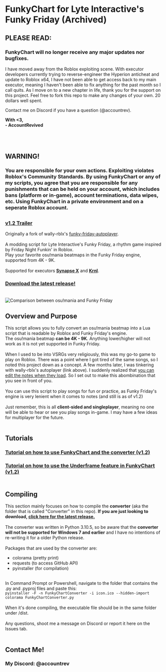 # FunkyChart for Lyte Interactive's Funky Friday (Archived)
## PLEASE READ:
### FunkyChart will no longer receive any major updates nor bugfixes.
I have moved away from the Roblox exploiting scene. With executor developers currently trying to reverse-engineer the Hyperion anticheat and update to Roblox x64, I have not been able to get access back to my main executor, meaning I haven't been able to fix anything for the past month so I call quits. As I move on to a new chapter in life, thank you for the support on this project. Feel free to fork this repo to make any changes of your own. 20 dollars well spent.

Contact me on Discord if you have a question (@accountrev).

<b>With <3,<br>- AccountRevived</b>
<br><br><br><br>

## WARNING!
### You are responsible for your own actions. Exploiting violates Roblox's Community Standards. By using FunkyChart or any of my scripts, you agree that you are responsible for any punishments that can be held on your account, which includes bans (platform or in-game), account terminations, data wipes, etc. Using FunkyChart in a private environment and on a seperate Roblox account.<br>
##
### **[v1.2 Trailer](https://www.youtube.com/watch?v=HPKuQ2K9iYs)**<br>
Originally a fork of wally-rblx's [funky-friday-autoplayer](https://github.com/wally-rblx/funky-friday-autoplay).<br><br>
A modding script for Lyte Interactive's Funky Friday, a rhythm game inspired by Friday Night Funkin' in Roblox.<br>
Play your favorite osu!mania beatmaps in the Funky Friday engine, supported from 4K - 9K.<br><br>
Supported for executors **[Synapse X](https://x.synapse.to/)** and **[Krnl](https://krnl.ca/)**.<br>

### **[Download the latest release!](https://github.com/accountrev/funkychart/releases/latest)**<br><br>
![Comparison between osu!mania and Funky Friday](https://user-images.githubusercontent.com/55156874/155612058-96974ec2-1c24-443a-b985-fb13c151c6d7.gif)



## Overview and Purpose
This script allows you to fully convert an osu!mania beatmap into a Lua script that is readable by Roblox and Funky Friday's engine.<br>
The osu!mania beatmap **can be 4K - 9K**. Anything lower/higher will not work as it is not yet supported in Funky Friday.<br><br>
When I used to be into VSRGs very religiously, this was my go-to game to play on Roblox. There was a point where I got tired of the same songs, so I noted this project down as a concept. A few months later, I was tinkering with wally-rblx's autoplayer (link above). I suddenly realized that [you can edit the notes when they load](https://youtu.be/FscazwnUDjk). So I set out to make this abombination that you see in front of you.<br><br>
You can use this script to play songs for fun or practice, as Funky Friday's engine is very lenient when it comes to notes (and still is as of v1.2)<br><br>
Just remember, this is all **client-sided and singleplayer**, meaning no one will be able to hear or see you play songs in-game. I may have a few ideas for multiplayer for the future.<br><br>

## Tutorials
### **[Tutorial on how to use FunkyChart and the converter (v1.2)](https://www.youtube.com/watch?v=NT3_AIzwsSg)**<br>
### **[Tutorial on how to use the Underframe feature in FunkyChart (v1.2)](https://www.youtube.com/watch?v=06MCZHsIotg)**<br><br>

## Compiling
This section mainly focuses on how to compile the **converter** (aka the folder that is called "Converter" in this repo). **If you are just looking to download, [click here for the latest release.](https://github.com/accountrev/funkychart/releases/latest)**<br><br>
The converter was written in Python 3.10.5, so be aware that the **converter will not be supported for Windows 7 and earlier** and I have no intentions of re-writing it for a older Python release.<br><br>
Packages that are used by the converter are:
* colorama (pretty print)
* requests (to access GitHub API)
* pyinstaller (for compilation)
<br><br>

In Command Prompt or Powershell, navigate to the folder that contains the .py and .pyproj files and paste this:<br>
`pyinstaller -F -n FunkyChartConverter -i icon.ico --hidden-import colorama FunkyChartConverter.py`<br><br>
When it's done compiling, the executable file should be in the same folder under /dist.<br><br>
Any questions, shoot me a message on Discord or report it here on the Issues tab.<br><br>

## Contact Me!
### My Discord: @accountrev
